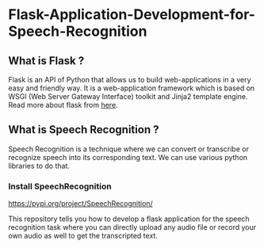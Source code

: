 # Flask-Application-Development-for-Speech-Recognition

## What is Flask ?

Flask is an API of Python that allows us to build web-applications in a very easy and friendly way. It is a web-application framework which is based on WSGI (Web Server Gateway Interface) toolkit and Jinja2 template engine. Read more about flask from [here](https://www.geeksforgeeks.org/python-introduction-to-web-development-using-flask/).

## What is Speech Recognition ?

Speech Recognition is a technique where we can convert or transcribe or recognize speech into its corresponding text. We can use various python libraries to do that. 

### Install SpeechRecognition

https://pypi.org/project/SpeechRecognition/

This repository tells you how to develop a flask application for the speech recognition task where you can directly upload any audio file or record your own audio as well to get the transcripted text.
